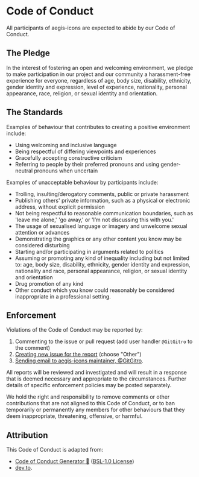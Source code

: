 # Code of Conduct

All participants of aegis-icons are expected to abide by our Code of Conduct.

## The Pledge

In the interest of fostering an open and welcoming environment, we pledge to make participation in our project and our community a harassment-free experience for everyone, regardless of age, body size, disability, ethnicity, gender identity and expression, level of experience, nationality, personal appearance, race, religion, or sexual identity and orientation.

## The Standards

Examples of behaviour that contributes to creating a positive environment include:

- Using welcoming and inclusive language
- Being respectful of differing viewpoints and experiences
- Gracefully accepting constructive criticism
- Referring to people by their preferred pronouns and using gender-neutral pronouns when uncertain

Examples of unacceptable behaviour by participants include:

- Trolling, insulting/derogatory comments, public or private harassment
- Publishing others' private information, such as a physical or electronic address, without explicit permission
- Not being respectful to reasonable communication boundaries, such as 'leave me alone,' 'go away,' or 'I’m not discussing this with you.'
- The usage of sexualised language or imagery and unwelcome sexual attention or advances
- Demonstrating the graphics or any other content you know may be considered disturbing
- Starting and/or participating in arguments related to politics
- Assuming or promoting any kind of inequality including but not limited to: age, body size, disability, ethnicity, gender identity and expression, nationality and race, personal appearance, religion, or sexual identity and orientation
- Drug promotion of any kind
- Other conduct which you know could reasonably be considered inappropriate in a professional setting.

## Enforcement

Violations of the Code of Conduct may be reported by:

1. Commenting to the issue or pull request (add user handler `@GitGitro` to the comment)
2. [Creating new issue for the report](https://github.com/Delta-Icons/aegis-icons/issues/new/choose) (choose "Other")
3. [Sending email to aegis-icons maintainer, @GitGitro](messageme.md).

All reports will be reviewed and investigated and will result in a response that is deemed necessary and appropriate to the circumstances. Further details of specific enforcement policies may be posted separately.

We hold the right and responsibility to remove comments or other contributions that are not aligned to this Code of Conduct, or to ban temporarily or permanently any members for other behaviours that they deem inappropriate, threatening, offensive, or harmful.

## Attribution

This Code of Conduct is adapted from:

- [Code of Conduct Generator 🦄](https://miloslav.website/code-of-conduct/) ([BSL-1.0 License](https://github.com/mvoloskov/code-of-conduct/blob/master/LICENSE))
- [dev.to](https://dev.to/code-of-conduct).